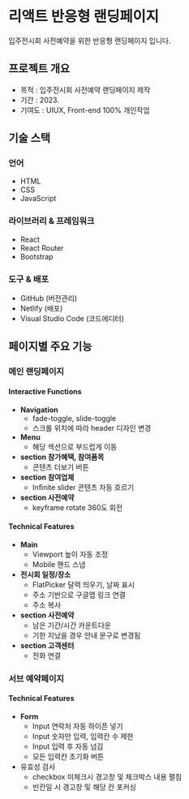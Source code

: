 # 리액트 반응형 랜딩페이지
입주전시회 사전예약을 위한 반응형 랜딩페이지 입니다.

## 프로젝트 개요
* 목적 : 입주전시회 사전예약 랜딩페이지 제작
* 기간 : 2023.
* 기여도 : UIUX, Front-end 100% 개인작업

## 기술 스택
### 언어
* HTML
* CSS
* JavaScript
  
### 라이브러리 & 프레임워크
* React
* React Router
* Bootstrap

### 도구 & 배포
* GitHub (버전관리)
* Netlify (배포)
* Visual Studio Code (코드에디터)

## 페이지별 주요 기능
### 메인 랜딩페이지

#### Interactive Functions
* __Navigation__
  * fade-toggle, slide-toggle
  * 스크롤 위치에 따라 header 디자인 변경
* __Menu__
  * 해당 섹션으로 부드럽게 이동
* __section 참가혜택, 참여품목__
  * 콘텐츠 더보기 버튼
* __section 참여업체__
  * Infinite slider 콘텐츠 자동 흐르기
* __section 사전예약__
  * keyframe rotate 360도 회전

#### Technical Features
* __Main__
  * Viewport 높이 자동 조정
  * Mobile 핸드 스냅
* __전시회 일정/장소__
  * FlatPicker 달력 띄우기, 날짜 표시
  * 주소 기반으로 구글맵 링크 연결
  * 주소 복사
* __section 사전예약__
  * 남은 기간/시간 카운트다운
  * 기한 지났을 경우 안내 문구로 변경됨
* __section 고객센터__
  * 전화 연결

### 서브 예약페이지
#### Technical Features
* __Form__
  * Input 연락처 자동 하이픈 넣기
  * Input 숫자만 입력, 입력칸 수 제한
  * Input 입력 후 자동 넘김
  * 모든 입력칸 초기화 버튼
* 유효성 검사
  * checkbox 미체크시 경고창 및 체크박스 내용 펼침
  * 빈칸일 시 경고창 및 해당 칸 포커싱
